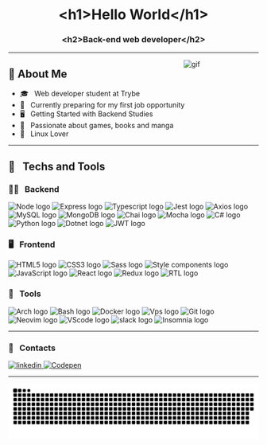 <h1 align="center">&lt;h1>Hello World&lt;/h1&gt;</h1>
<h3 align="center">&lt;h2>Back-end web developer&lt;/h2&gt;</h3>

---

<img width="30%" align="right" src="https://c.tenor.com/P5DB2iGAecsAAAAi/peach-cat.gif" alt="gif"/>
<div align="left">
<h2>📑 About Me</h2>

- 🎓 &nbsp; Web developer student at Trybe
- 💼 &nbsp; Currently preparing for my first job opportunity
- 🖥️ &nbsp; Getting Started with Backend Studies
- 🔖 &nbsp; Passionate about games, books and manga
- 🐧 &nbsp; Linux Lover
</div>

---

<h2>💾 &nbsp; Techs and Tools</h2>

<h3>👨‍💻 &nbsp; Backend </h3>
<p>
  <img src="https://img.shields.io/badge/Node-339933?logo=node.js&logoColor=ffffff" alt="Node logo" title="Node" height="25" />
  <img src="https://img.shields.io/badge/Press-000000?logo=express&logoColor=ffffff" alt="Express logo" title="Express" height="25" />
  <img src="https://img.shields.io/badge/Typescript-3178C6?logo=ts-node&logoColor=ffffff" alt="Typescript logo" title="Typescript" height="25" />
  <img src="https://img.shields.io/badge/Jest-C21325?logo=jest&logoColor=ffffff" alt="Jest logo" title="Jest" height="25" />
  <img src="https://img.shields.io/badge/Axios-5A29E4?logo=axios&logoColor=ffffff" alt="Axios logo" title="Axios" height="25" />
  <img src="https://img.shields.io/badge/MySQL-4479A1?logo=mysql&logoColor=ffffff" alt="MySQL logo" title="MySQL" height="25" />
  <img src="https://img.shields.io/badge/Mongo-47A248?logo=mongodb&logoColor=ffffff" alt="MongoDB logo" title="Mongo" height="25" />
  <img src="https://img.shields.io/badge/Chai-A30701?logo=chai&logoColor=ffffff" alt="Chai logo" title="Chai" height="25" />
  <img src="https://img.shields.io/badge/Mocha-8D6748?logo=mocha&logoColor=ffffff" alt="Mocha logo" title="Mocha" height="25" />
  <img src="https://img.shields.io/badge/C Sharp-239120?logo=c-sharp&logoColor=ffffff" alt="C# logo" title="C#" height="25" />
  <img src="https://img.shields.io/badge/Python-3776AB?logo=python&logoColor=ffffff" alt="Python logo" title="Python" height="25" />
  <img src="https://img.shields.io/badge/.Net Core-512BD4?logo=.net&logoColor=ffffff" alt="Dotnet logo" title="Dotnet" height="25" />
  <img src="https://img.shields.io/badge/JWT-000000?logo=json-web-tokens&logoColor=ffffff" alt="JWT logo" title="JWT" height="25" />
</p>

<h3>🖥️ &nbsp; Frontend </h3>
<p>
  <img src="https://img.shields.io/badge/HTML5-E34F26?logo=html5&logoColor=ffffff" alt="HTML5 logo" title="HTML5" height="25" />
  <img src="https://img.shields.io/badge/CSS3-1572B6?logo=css3&logoColor=ffffff" alt="CSS3 logo" title="CSS3" height="25" />
  <img src="https://img.shields.io/badge/Sass-CC6699?logo=sass&logoColor=ffffff" alt="Sass logo" title="Sass" height="25" />
  <img src="https://img.shields.io/badge/Styled Components-DB7093?logo=styled-components&logoColor=ffffff" alt="Style components logo" title="Style components" height="25" />
  <img src="https://img.shields.io/badge/Javascript-ccbf02?logo=css3&logoColor=ffffff" alt="JavaScript logo" title="JavaScript" height="25" />
  <img src="https://img.shields.io/badge/React-11DAFB?logo=react&logoColor=ffffff" alt="React logo" title="React.js / React Native" height="25" />
  <img src="https://img.shields.io/badge/Redux-764ABC?logo=redux&logoColor=ffffff" alt="Redux logo" title="Redux" height="25" />
  <img src="https://img.shields.io/badge/RTL-E33332?logo=testing-library&logoColor=ffffff" alt="RTL logo" title="RTL" height="25" />
</p>

<h3>🧰 &nbsp; Tools </h3>
<p>
  <img src="https://img.shields.io/badge/Arch-1793D1?logo=arch-linux&logoColor=ffffff" alt="Arch logo" title="Arch" height="25" />
  <img src="https://img.shields.io/badge/Shell Script-4EAA25?logo=gnu-bash&logoColor=ffffff" alt="Bash logo" title="Bash" height="25" />
  <img src="https://img.shields.io/badge/Docker-0080FF?logo=docker&logoColor=ffffff" alt="Docker logo" title="Docker" height="25" />
  <img src="https://img.shields.io/badge/Vps-0080FF?logo=digitalocean&logoColor=ffffff" alt="Vps logo" title="Vps" height="25" />
  <img src="https://img.shields.io/badge/Git-F05032?logo=git&logoColor=ffffff" alt="Git logo" title="Git" height="25" />
  <img src="https://img.shields.io/badge/Neovim-57A143?logo=neovim&logoColor=ffffff" alt="Neovim logo" title="Neovim" height="25" />
  <img src="https://img.shields.io/badge/VSCode-007ACC?logo=visual-studio-code&logoColor=ffffff" alt="VScode logo" title="VScode" height="25" />
  <img src="https://img.shields.io/badge/Slack-4A154B?logo=slack&logoColor=ffffff" alt="slack logo" title="slack" height="25" />
  <img src="https://img.shields.io/badge/Insomnia-4000BF?logo=insomnia&logoColor=ffffff" alt="Insomnia logo" title="Insomnia" height="25" />
</p>

---

<h3>📱 &nbsp; Contacts</h3>
<p>
  <a href="https://www.linkedin.com/in/breno5g/" target="_blank">
    <img src="https://img.shields.io/badge/LinkedIn-breno5g?style=for-the-badge&logo=linkedin&logoColor=white" alt='linkedin' />
  </a>
  <a href="https://codepen.io/breno5g/" target="_blank">
    <img src="https://img.shields.io/badge/Codepen-breno5g?style=for-the-badge&logo=codepen&logoColor=white" alt='Codepen' />
  </a>
</p>

---

<!-- <div>
  <a href="https://github.com/breno5g">
  <img height="180em"   align="center" src="https://github-readme-stats.vercel.app/api?username=breno5g&show_icons=true&theme=jolly&include_all_commits=true&count_private=true"/>
  <img height="180em"  align="center" src="https://github-readme-stats.vercel.app/api/top-langs/?username=breno5g&&layout=compact&hide=shell&theme=jolly"/>
</div> -->

![Snake animation](https://github.com/breno5g/breno5g/blob/output/github-contribution-grid-snake.svg)

<!-- [![instagram](https://github.com/breno5g/breno5g/blob/main/svg/instagram.svg)](https://www.instagram.com/breno.json/?hl=pt-br)
[![Telegram](https://github.com/breno5g/breno5g/blob/main/svg/telegram.svg)](https://t.me/breno5g)
[![Linkedin](https://github.com/breno5g/breno5g/blob/main/svg/linkedin.svg)](https://www.linkedin.com/in/breno-santos-80748614a/) -->

